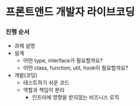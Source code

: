 # 프론트앤드 개발자 라이브코딩
### 진행 순서
- 과제 설명 
- 설계
  - 어떤 type, interface가 필요할까요?
  - 어떤 class, function, util, hook이 필요할까요?
- 개발(코딩)
  - 테스트하기 쉬운 코드
  - 역할과 책임이 분리
    - 인프라에 영향을 받지않는 비즈니스 로직
